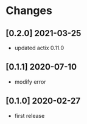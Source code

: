 # Changes

## [0.2.0] 2021-03-25

* updated actix 0.11.0
## [0.1.1] 2020-07-10

* modify error

## [0.1.0] 2020-02-27

* first release